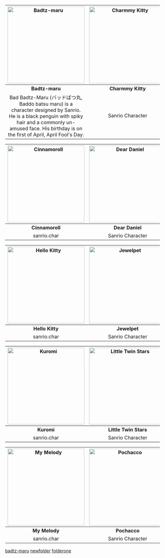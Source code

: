 

<!---
github stop support image resize in []() format
https://stackoverflow.com/questions/24383700/resize-image-in-the-wiki-of-github-using-markdown
| ![Badtz-maru](https://i.pinimg.com/474x/2f/aa/03/2faa03efeee3137f39a4356d59b695f0.jpg) | ![Charmmy Kitty](https://i.pinimg.com/1200x/9b/89/a7/9b89a742252fb51b297277a3cf4de9b2.jpg) |
| Left  | Right |
--->

| <img src="https://i.pinimg.com/736x/b2/1f/cf/b21fcf03cb79839cba3aa04957543464.jpg" alt = "Badtz-maru" style="width:250px;height:250px" /> | <img src="https://i.pinimg.com/564x/ec/fb/04/ecfb04082618f75467b0e27819753b44.jpg" alt = "Charmmy Kitty" style="width:250px;height:250px"/> | <img src="https://i.pinimg.com/564x/d4/fb/76/d4fb76de28c83a84d44b73d691120794.jpg" alt="Chococat" style="width:250px;height:250px" /> |
| :---: | :---: | :--: |
| **Badtz-maru**  |  **Charmmy Kitty** |  **Chococat** |
| Bad Badtz-Maru (バッドばつ丸, Baddo batsu maru) is a character designed by Sanrio. He is a black penguin with spiky hair and a commonly un-amused face. His birthday is on the first of April, April Fool's Day.         | Sanrio Character       | Sanrio Character       |

| <img src="https://i.pinimg.com/736x/cb/03/c0/cb03c043436e124555c3f37ba614ac6b.jpg" alt="Cinnamoroll" style="width:250px;height:250px" /> | <img src="https://i.pinimg.com/564x/19/3f/fd/193ffd65f0f0c34dcff9c28c1c7435ae.jpg" alt="Dear Daniel" style="width:250px;height:250px" /> | <img src="https://i.pinimg.com/564x/35/fe/4b/35fe4b8056b0449d6695d6a8ad535377.jpg" alt="Hangyodon" style="width:250px;height:250px" /> |
| :---: | :---: | :---: |
| **Cinnamoroll**  |  **Dear Daniel** |  **Hangyodon** |
| sanrio.char         | Sanrio Character       | Sanrio Character       |

| <img src="https://i.pinimg.com/564x/a2/82/e5/a282e52839ad56dd1c19839ef0052de7.jpg" alt="Hello Kitty" style="width:250px;height:250px" /> | <img src="https://i.pinimg.com/564x/45/48/49/454849fad4226a3dd949883b9c554f91.jpg" alt="Jewelpet" style="width:250px;height:250px" /> | <img src="https://i.pinimg.com/736x/28/97/84/28978488aeee8b70b5253ddd092199c2.jpg" alt="Keroppi" style="width:250px;height:250px" /> |
| :---: | :---: | :---: |
| **Hello Kitty**  |  **Jewelpet** | **Keroppi**  |
| sanrio.char         | Sanrio Character       | Sanrio Character       |

| <img src="https://i.pinimg.com/564x/4e/d0/57/4ed057920375d08d96bc6a5ac54c9f54.jpg" alt="Kuromi" style="width:250px;height:250px" /> | <img src="https://i.pinimg.com/564x/44/3b/d4/443bd4de657572085c92f7ad78e35974.jpg" alt="Little Twin Stars" style="width:250px;height:250px" /> | <img src="https://i.pinimg.com/564x/ed/12/1f/ed121f003e05a73a0d7e98221fd1a272.jpg" alt="Mimmy" style="width:250px;height:250px" /> |
| :---: | :---: | :---: |
|  **Kuromi** | **Little Twin Stars**  |  **Mimmy** |
| sanrio.char         | Sanrio Character       | Sanrio Character       |

| <img src="https://i.pinimg.com/564x/8a/fb/8c/8afb8c7b19dd0a95aef8cd6693c99178.jpg" alt="My Melody" style="width:250px;height:250px" /> | <img src="https://i.pinimg.com/564x/54/a4/6e/54a46ef358050ef69711a538216f4b4f.jpg" alt="Pochacco" style="width:250px;height:250px" /> | <img src="https://i.pinimg.com/564x/b8/ff/1a/b8ff1a28700d2956bb82915e90e4822b.jpg" alt="Pompompurin" style="width:250px;height:250px" /> |
| :---: | :---: | :---: |
| **My Melody**  |  **Pochacco** |  **Pompompurin** |
| sanrio.char         | Sanrio Character       | Sanrio Character       |

[badtz-maru](badtz-maru/)  [newfolder](newfolder/)   [folderone](newfolder/)


  
